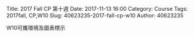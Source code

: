 Title: 2017 Fall CP 第十週
Date: 2017-11-13 16:00
Category: Course
Tags: 2017fall, CP,W10
Slug: 40623235-2017-fall-cp-w10
Author: 40623235

W10可攜環境及圖表標示

<!-- PELICAN_END_SUMMARY -->

